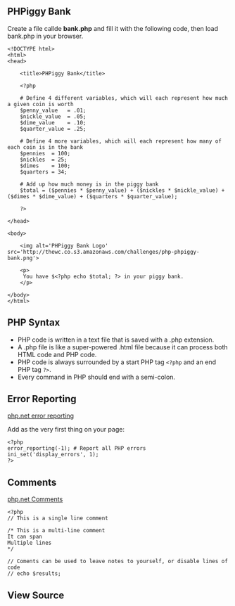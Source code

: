 ## PHPiggy Bank

Create a file callde **bank.php** and fill it with the following code, then load bank.php in your browser.

	<!DOCTYPE html>
	<html>
	<head>
		
		<title>PHPiggy Bank</title>
		
		<?php
	
		# Define 4 different variables, which will each represent how much a given coin is worth
		$penny_value   = .01;
		$nickle_value  = .05;
		$dime_value    = .10;
		$quarter_value = .25;
		
		# Define 4 more variables, which will each represent how many of each coin is in the bank
		$pennies  = 100;
		$nickles  = 25;
		$dimes    = 100;
		$quarters = 34;
		
		# Add up how much money is in the piggy bank
		$total = ($pennies * $penny_value) + ($nickles * $nickle_value) + ($dimes * $dime_value) + ($quarters * $quarter_value);
		
		?>
		
	</head>
		
	<body>
		
		<img alt='PHPiggy Bank Logo' src='http://thewc.co.s3.amazonaws.com/challenges/php-phpiggy-bank.png'>
		
		<p>
		 You have $<?php echo $total; ?> in your piggy bank.
		</p>
		
	</body>
	</html>


	
## PHP Syntax

* PHP code is written in a text file that is saved with a .php extension. 
* A .php file is like a super-powered .html file because it can process both HTML code and PHP code.
* PHP code is always surrounded by a start PHP tag `<?php` and an end PHP tag `?>`.
* Every command in PHP should end with a semi-colon.




## Error Reporting

[php.net error reporting](http://www.php.net/manual/en/function.error-reporting.php)

Add as the very first thing on your page:

	<?php
	error_reporting(-1); # Report all PHP errors
	ini_set('display_errors', 1);
	?>



## Comments

[php.net Comments](http://us1.php.net/manual/en/language.basic-syntax.comments.php)

	<?php
	// This is a single line comment
	
	/* This is a multi-line comment
	It can span
	Multiple lines
	*/
	
	// Coments can be used to leave notes to yourself, or disable lines of code
	// echo $results;

## View Source
